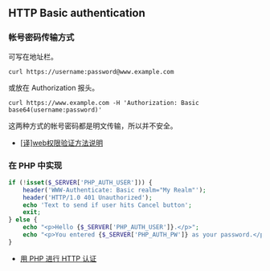 ## HTTP Basic authentication

### 帐号密码传输方式

可写在地址栏。

```http
curl https://username:password@www.example.com
```

或放在 Authorization 报头。

```http
curl https://www.example.com -H 'Authorization: Basic base64(username:password)'
```

这两种方式的帐号密码都是明文传输，所以并不安全。

- [[译]web权限验证方法说明](https://segmentfault.com/a/1190000004086946)

### 在 PHP 中实现

```php
if (!isset($_SERVER['PHP_AUTH_USER'])) {
    header('WWW-Authenticate: Basic realm="My Realm"');
    header('HTTP/1.0 401 Unauthorized');
    echo 'Text to send if user hits Cancel button';
    exit;
} else {
    echo "<p>Hello {$_SERVER['PHP_AUTH_USER']}.</p>";
    echo "<p>You entered {$_SERVER['PHP_AUTH_PW']} as your password.</p>";
}
```

- [用 PHP 进行 HTTP 认证](http://php.net/manual/zh/features.http-auth.php)

